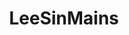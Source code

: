 ---
title: LeeSinMains
crosslinks:
- leagueoflegends
- summonerschool
- CreatorSuite
- AMAAggregator
- livven
---